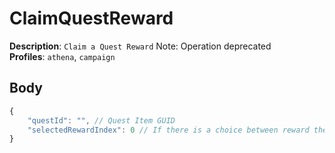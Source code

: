 # ClaimQuestReward

**Description**: `Claim a Quest Reward` Note: Operation deprecated \
**Profiles**: `athena`, `campaign` 

## Body

```js
{
    "questId": "", // Quest Item GUID
    "selectedRewardIndex": 0 // If there is a choice between reward the selected rewards index
}
```
